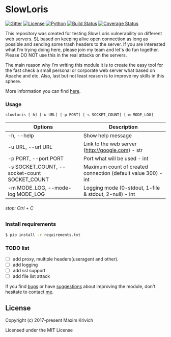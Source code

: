 # SlowLoris
[![Gitter](https://img.shields.io/gitter/room/nwjs/nw.js.svg?style=flat-square)](https://gitter.im/SlowLoris-dev/Lobby)
[![License](https://img.shields.io/badge/license-MIT%20license-green.svg?style=flat-square)]()
[![Python](https://img.shields.io/badge/python-2.7-blue.svg?style=flat-square)]()
[![Build Status](https://travis-ci.org/maxkrivich/SlowLoris.svg?branch=master&style=flat-square)](https://travis-ci.org/maxkrivich/SlowLoris)
[![Coverage Status](https://coveralls.io/repos/github/maxkrivich/SlowLoris/badge.svg?branch=master&style=flat-square)](https://coveralls.io/github/maxkrivich/SlowLoris?branch=master)


This repository was created for testing Slow Loris vulnerability on different web servers. SL based on keeping alive open connection as long as possible and sending some trash headers to the server. If you are interested what I'm trying doing here, please join my team and let's do fun together. Please DO NOT use this in the real attacks on the servers.

The main reason why I'm writing this module it is to create the easy tool for the fast check a small personal or corporate web server what based on Apache and etc. Also, last but not least reason is to improve my skills in this sphere.

More information you can find [here].

### Usage

```
slowloris [-h] [-u URL] [-p PORT] [-s SOCKET_COUNT] [-m MODE_LOG]
```

Options                                         | Description
------------------------------------------------|--------------
-h, --help                                      | Show help message
-u URL, --url URL                               | Link to the web server (http://google.com) - str
-p PORT, --port PORT                            | Port what will be used - int
-s SOCKET_COUNT, --socket-count  SOCKET_COUNT   | Maximum count of created connection (default value 300) - int
-m MODE_LOG, --mode-log MODE_LOG                | Logging mode (0-stdout, 1-file & stdout, 2-null) - int

###### stop: Ctrl + C

### Install requirements

```sh
$ pip install -r requirements.txt
```

### TODO list
- [ ] add proxy, multiple headers(useragent and other).
- [ ] add logging
- [ ] add ssl support
- [ ] add file list attack

If you find [bugs] or have [suggestions] about improving the module, don't hesitate to contact [me].

License
----

Copyright (c) 2017-present Maxim Krivich

Licensed under the MIT License



[here]: <https://en.wikipedia.org/wiki/Slowloris_(computer_security)>
[bugs]: <https://github.com/maxkrivich/SlowLoris/issues>
[suggestions]: <https://github.com/maxkrivich/SlowLoris/issues>
[me]: <https://maxkrivich.github.io>
